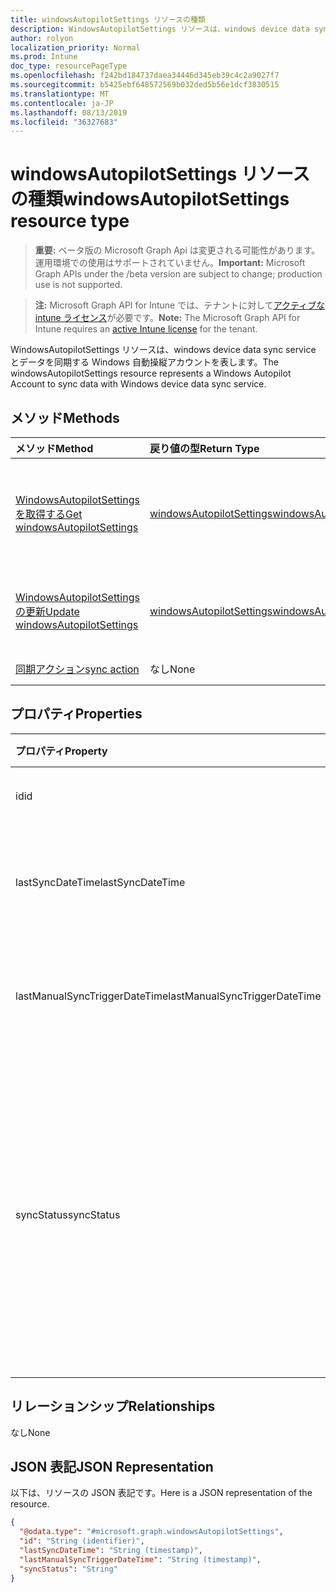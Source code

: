 ```yaml
---
title: windowsAutopilotSettings リソースの種類
description: WindowsAutopilotSettings リソースは、windows device data sync service とデータを同期する Windows 自動操縦アカウントを表します。
author: rolyon
localization_priority: Normal
ms.prod: Intune
doc_type: resourcePageType
ms.openlocfilehash: f242bd184737daea34446d345eb39c4c2a9027f7
ms.sourcegitcommit: b5425ebf648572569b032ded5b56e1dcf3830515
ms.translationtype: MT
ms.contentlocale: ja-JP
ms.lasthandoff: 08/13/2019
ms.locfileid: "36327683"
---
```

# <a name="windowsautopilotsettings-resource-type"></a><span data-ttu-id="5ea5a-103">windowsAutopilotSettings リソースの種類</span><span class="sxs-lookup"><span data-stu-id="5ea5a-103">windowsAutopilotSettings resource type</span></span>

> <span data-ttu-id="5ea5a-104">**重要:** ベータ版の Microsoft Graph Api は変更される可能性があります。運用環境での使用はサポートされていません。</span><span class="sxs-lookup"><span data-stu-id="5ea5a-104">**Important:** Microsoft Graph APIs under the /beta version are subject to change; production use is not supported.</span></span>

> <span data-ttu-id="5ea5a-105">**注:** Microsoft Graph API for Intune では、テナントに対して[アクティブな intune ライセンス](https://go.microsoft.com/fwlink/?linkid=839381)が必要です。</span><span class="sxs-lookup"><span data-stu-id="5ea5a-105">**Note:** The Microsoft Graph API for Intune requires an [active Intune license](https://go.microsoft.com/fwlink/?linkid=839381) for the tenant.</span></span>

<span data-ttu-id="5ea5a-106">WindowsAutopilotSettings リソースは、windows device data sync service とデータを同期する Windows 自動操縦アカウントを表します。</span><span class="sxs-lookup"><span data-stu-id="5ea5a-106">The windowsAutopilotSettings resource represents a Windows Autopilot Account to sync data with Windows device data sync service.</span></span>

## <a name="methods"></a><span data-ttu-id="5ea5a-107">メソッド</span><span class="sxs-lookup"><span data-stu-id="5ea5a-107">Methods</span></span>
|<span data-ttu-id="5ea5a-108">メソッド</span><span class="sxs-lookup"><span data-stu-id="5ea5a-108">Method</span></span>|<span data-ttu-id="5ea5a-109">戻り値の型</span><span class="sxs-lookup"><span data-stu-id="5ea5a-109">Return Type</span></span>|<span data-ttu-id="5ea5a-110">説明</span><span class="sxs-lookup"><span data-stu-id="5ea5a-110">Description</span></span>|
|:---|:---|:---|
|[<span data-ttu-id="5ea5a-111">WindowsAutopilotSettings を取得する</span><span class="sxs-lookup"><span data-stu-id="5ea5a-111">Get windowsAutopilotSettings</span></span>](../api/intune-enrollment-windowsautopilotsettings-get.md)|[<span data-ttu-id="5ea5a-112">windowsAutopilotSettings</span><span class="sxs-lookup"><span data-stu-id="5ea5a-112">windowsAutopilotSettings</span></span>](../resources/intune-enrollment-windowsautopilotsettings.md)|<span data-ttu-id="5ea5a-113">[WindowsAutopilotSettings](../resources/intune-enrollment-windowsautopilotsettings.md)オブジェクトのプロパティとリレーションシップを読み取ります。</span><span class="sxs-lookup"><span data-stu-id="5ea5a-113">Read properties and relationships of the [windowsAutopilotSettings](../resources/intune-enrollment-windowsautopilotsettings.md) object.</span></span>|
|[<span data-ttu-id="5ea5a-114">WindowsAutopilotSettings の更新</span><span class="sxs-lookup"><span data-stu-id="5ea5a-114">Update windowsAutopilotSettings</span></span>](../api/intune-enrollment-windowsautopilotsettings-update.md)|[<span data-ttu-id="5ea5a-115">windowsAutopilotSettings</span><span class="sxs-lookup"><span data-stu-id="5ea5a-115">windowsAutopilotSettings</span></span>](../resources/intune-enrollment-windowsautopilotsettings.md)|<span data-ttu-id="5ea5a-116">[WindowsAutopilotSettings](../resources/intune-enrollment-windowsautopilotsettings.md)オブジェクトのプロパティを更新します。</span><span class="sxs-lookup"><span data-stu-id="5ea5a-116">Update the properties of a [windowsAutopilotSettings](../resources/intune-enrollment-windowsautopilotsettings.md) object.</span></span>|
|[<span data-ttu-id="5ea5a-117">同期アクション</span><span class="sxs-lookup"><span data-stu-id="5ea5a-117">sync action</span></span>](../api/intune-enrollment-windowsautopilotsettings-sync.md)|<span data-ttu-id="5ea5a-118">なし</span><span class="sxs-lookup"><span data-stu-id="5ea5a-118">None</span></span>|<span data-ttu-id="5ea5a-119">まだ文書化されていません</span><span class="sxs-lookup"><span data-stu-id="5ea5a-119">Not yet documented</span></span>|

## <a name="properties"></a><span data-ttu-id="5ea5a-120">プロパティ</span><span class="sxs-lookup"><span data-stu-id="5ea5a-120">Properties</span></span>
|<span data-ttu-id="5ea5a-121">プロパティ</span><span class="sxs-lookup"><span data-stu-id="5ea5a-121">Property</span></span>|<span data-ttu-id="5ea5a-122">型</span><span class="sxs-lookup"><span data-stu-id="5ea5a-122">Type</span></span>|<span data-ttu-id="5ea5a-123">説明</span><span class="sxs-lookup"><span data-stu-id="5ea5a-123">Description</span></span>|
|:---|:---|:---|
|<span data-ttu-id="5ea5a-124">id</span><span class="sxs-lookup"><span data-stu-id="5ea5a-124">id</span></span>|<span data-ttu-id="5ea5a-125">String</span><span class="sxs-lookup"><span data-stu-id="5ea5a-125">String</span></span>|<span data-ttu-id="5ea5a-126">オブジェクトの GUID</span><span class="sxs-lookup"><span data-stu-id="5ea5a-126">The GUID for the object</span></span>|
|<span data-ttu-id="5ea5a-127">lastSyncDateTime</span><span class="sxs-lookup"><span data-stu-id="5ea5a-127">lastSyncDateTime</span></span>|<span data-ttu-id="5ea5a-128">DateTimeOffset</span><span class="sxs-lookup"><span data-stu-id="5ea5a-128">DateTimeOffset</span></span>|<span data-ttu-id="5ea5a-129">DDS サービスによる最終データ同期日時。</span><span class="sxs-lookup"><span data-stu-id="5ea5a-129">Last data sync date time with DDS service.</span></span>|
|<span data-ttu-id="5ea5a-130">lastManualSyncTriggerDateTime</span><span class="sxs-lookup"><span data-stu-id="5ea5a-130">lastManualSyncTriggerDateTime</span></span>|<span data-ttu-id="5ea5a-131">DateTimeOffset</span><span class="sxs-lookup"><span data-stu-id="5ea5a-131">DateTimeOffset</span></span>|<span data-ttu-id="5ea5a-132">DDS サービスによる最終データ同期日時。</span><span class="sxs-lookup"><span data-stu-id="5ea5a-132">Last data sync date time with DDS service.</span></span>|
|<span data-ttu-id="5ea5a-133">syncStatus</span><span class="sxs-lookup"><span data-stu-id="5ea5a-133">syncStatus</span></span>|[<span data-ttu-id="5ea5a-134">windowsAutopilotSyncStatus</span><span class="sxs-lookup"><span data-stu-id="5ea5a-134">windowsAutopilotSyncStatus</span></span>](../resources/intune-enrollment-windowsautopilotsyncstatus.md)|<span data-ttu-id="5ea5a-135">デバイスデータ同期 (DDS) サービスとの同期の状態を示します。</span><span class="sxs-lookup"><span data-stu-id="5ea5a-135">Indicates the status of sync with Device data sync (DDS) service.</span></span> <span data-ttu-id="5ea5a-136">可能な値は、`unknown`、`inProgress`、`completed`、`failed` です。</span><span class="sxs-lookup"><span data-stu-id="5ea5a-136">Possible values are: `unknown`, `inProgress`, `completed`, `failed`.</span></span>|

## <a name="relationships"></a><span data-ttu-id="5ea5a-137">リレーションシップ</span><span class="sxs-lookup"><span data-stu-id="5ea5a-137">Relationships</span></span>
<span data-ttu-id="5ea5a-138">なし</span><span class="sxs-lookup"><span data-stu-id="5ea5a-138">None</span></span>

## <a name="json-representation"></a><span data-ttu-id="5ea5a-139">JSON 表記</span><span class="sxs-lookup"><span data-stu-id="5ea5a-139">JSON Representation</span></span>
<span data-ttu-id="5ea5a-140">以下は、リソースの JSON 表記です。</span><span class="sxs-lookup"><span data-stu-id="5ea5a-140">Here is a JSON representation of the resource.</span></span>
<!-- {
  "blockType": "resource",
  "keyProperty": "id",
  "@odata.type": "microsoft.graph.windowsAutopilotSettings"
}
-->
``` json
{
  "@odata.type": "#microsoft.graph.windowsAutopilotSettings",
  "id": "String (identifier)",
  "lastSyncDateTime": "String (timestamp)",
  "lastManualSyncTriggerDateTime": "String (timestamp)",
  "syncStatus": "String"
}
```



